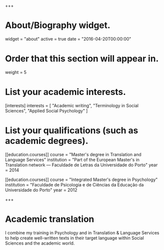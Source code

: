 +++
# About/Biography widget.
widget = "about"
active = true
date = "2016-04-20T00:00:00"

# Order that this section will appear in.
weight = 5

# List your academic interests.
[interests]
  interests = [
    "Academic writing",
    "Terminology in Social Sciences",
    "Applied Social Psychology"
  ]

# List your qualifications (such as academic degrees).
[[education.courses]]
  course = "Master's degree in Translation and Language Services"
  institution = "Part of the European Master's in Translation network — Faculdade de Letras da Universidade do Porto"
  year = 2014

[[education.courses]]
  course = "Integrated Master's degree in Psychology"
  institution = "Faculdade de Psicologia e de Ciências da Educação da Universidade do Porto"
  year = 2012
 
+++

# Academic translation

I combine my training in Psychology and in Translation & Language Services to help create well-written texts in their target language within Social Sciences and the academic world.
